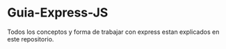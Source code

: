 # Guia-Express-JS
Todos los conceptos y forma de trabajar con express estan explicados en este repositorio.
